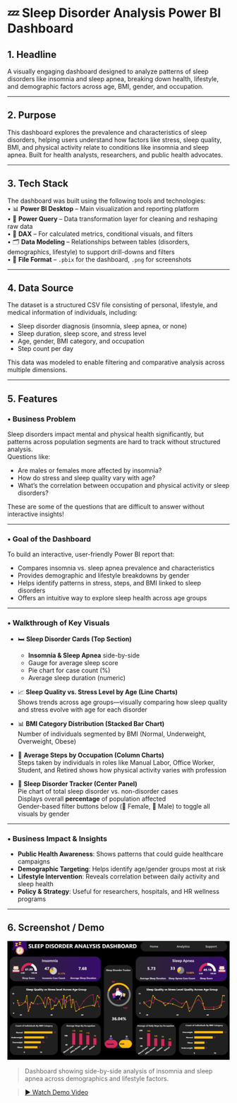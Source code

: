 # 💤 Sleep Disorder Analysis Power BI Dashboard

## 1. Headline  
A visually engaging dashboard designed to analyze patterns of sleep disorders like insomnia and sleep apnea, breaking down health, lifestyle, and demographic factors across age, BMI, gender, and occupation.

---

## 2. Purpose  
This dashboard explores the prevalence and characteristics of sleep disorders, helping users understand how factors like stress, sleep quality, BMI, and physical activity relate to conditions like insomnia and sleep apnea. Built for health analysts, researchers, and public health advocates.

---

## 3. Tech Stack  
The dashboard was built using the following tools and technologies:  
• 📊 **Power BI Desktop** – Main visualization and reporting platform  
• 🔄 **Power Query** – Data transformation layer for cleaning and reshaping raw data  
• 🧠 **DAX** – For calculated metrics, conditional visuals, and filters  
• 🗂️ **Data Modeling** – Relationships between tables (disorders, demographics, lifestyle) to support drill-downs and filters  
• 📁 **File Format** – `.pbix` for the dashboard, `.png` for screenshots

---

## 4. Data Source  
The dataset is a structured CSV file consisting of personal, lifestyle, and medical information of individuals, including:  
- Sleep disorder diagnosis (insomnia, sleep apnea, or none)  
- Sleep duration, sleep score, and stress level  
- Age, gender, BMI category, and occupation  
- Step count per day
  
This data was modeled to enable filtering and comparative analysis across multiple dimensions.

---

## 5. Features

### • Business Problem  
Sleep disorders impact mental and physical health significantly, but patterns across population segments are hard to track without structured analysis.  
Questions like:  
- Are males or females more affected by insomnia?  
- How do stress and sleep quality vary with age?  
- What’s the correlation between occupation and physical activity or sleep disorders?

These are some of the questions that are difficult to answer without interactive insights!

---

### • Goal of the Dashboard  
To build an interactive, user-friendly Power BI report that:  
- Compares insomnia vs. sleep apnea prevalence and characteristics  
- Provides demographic and lifestyle breakdowns by gender  
- Helps identify patterns in stress, steps, and BMI linked to sleep disorders  
- Offers an intuitive way to explore sleep health across age groups

---

### • Walkthrough of Key Visuals  

- 🛏️ **Sleep Disorder Cards (Top Section)**  
  - **Insomnia & Sleep Apnea** side-by-side  
  - Gauge for average sleep score  
  - Pie chart for case count (%)  
  - Average sleep duration (numeric)

- 📈 **Sleep Quality vs. Stress Level by Age (Line Charts)**  
  Shows trends across age groups—visually comparing how sleep quality and stress evolve with age for each disorder

- 📊 **BMI Category Distribution (Stacked Bar Chart)**  
  Number of individuals segmented by BMI (Normal, Underweight, Overweight, Obese)

- 👣 **Average Steps by Occupation (Column Charts)**  
  Steps taken by individuals in roles like Manual Labor, Office Worker, Student, and Retired shows how physical activity varies with profession

- 🎯 **Sleep Disorder Tracker (Center Panel)**  
  Pie chart of total sleep disorder vs. non-disorder cases  
  Displays overall **percentage** of population affected  
  Gender-based filter buttons below (👩 Female, 👨 Male) to toggle all visuals by gender

---

### • Business Impact & Insights  
- **Public Health Awareness**: Shows patterns that could guide healthcare campaigns  
- **Demographic Targeting**: Helps identify age/gender groups most at risk  
- **Lifestyle Intervention**: Reveals correlation between daily activity and sleep health  
- **Policy & Strategy**: Useful for researchers, hospitals, and HR wellness programs

---

## 6. Screenshot / Demo  
![Dashboard Preview](Sleep_Analysis_Project_Screenshot.png)  
> Dashboard showing side-by-side analysis of insomnia and sleep apnea across demographics and lifestyle factors.

> [▶️ Watch Demo Video](https://github.com/neelkagarwal/Sleep_Disorder_Analysis_Power_Bi_Project/blob/main/Sleep_Analysis_Project_Demo.mp4)



